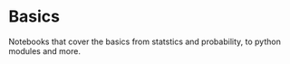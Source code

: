 # Basics
 Notebooks that cover the basics from statstics and probability, to python modules and more.
